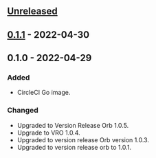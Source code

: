 <a name="unreleased"></a>
## [Unreleased]


<a name="0.1.1"></a>
## [0.1.1] - 2022-04-30

<a name="0.1.0"></a>
## 0.1.0 - 2022-04-29
### Added
- CircleCI Go image.

### Changed
- Upgraded to Version Release Orb 1.0.5.
- Upgrade to VRO 1.0.4.
- Upgraded to version release Orb version 1.0.3.
- Upgraded to version release orb to 1.0.1.


[Unreleased]: https://github.com/kohirens/docker-circleci-go.git/compare/0.1.1...HEAD
[0.1.1]: https://github.com/kohirens/docker-circleci-go.git/compare/0.1.0...0.1.1
